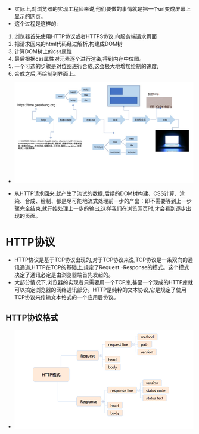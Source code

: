 * 实际上,对浏览器的实现工程师来说,他们要做的事情就是把一个url变成屏幕上显示的网页。
* 这个过程是这样的:
1. 浏览器首先使用HTTP协议或者HTTPS协议,向服务端请求页面
2. 把请求回来的html代码经过解析,构建成DOM树
3. 计算DOM树上的css属性
4. 最后根据css属性对元素逐个进行渲染,得到内存中位图。
5. 一个可选的步骤是对位图进行合成,这会极大地增加绘制的速度;
6. 合成之后,再绘制到界面上。

* ![](https://raw.githubusercontent.com/1391020381/Web-Foundation/master/articles/%E9%87%8D%E5%AD%A6%E5%89%8D%E7%AB%AF/img/%E6%B5%8F%E8%A7%88%E5%99%A8%E5%B7%A5%E4%BD%9C%E5%8E%9F%E7%90%86-1.jpg)

* 从HTTP请求回来,就产生了流试的数据,后续的DOM树构建、CSS计算、渲染、合成、绘制、都是尽可能地流式处理前一步的产出：即不需要等到上一步骤完全结束,就开始处理上一步的输出,这样我们在浏览网页时,才会看到逐步出现的页面。

# HTTP协议
* HTTP协议是基于TCP协议出现的,对于TCP协议来说,TCP协议是一条双向的通讯通道,HTTP在TCP的基础上,规定了Request -Response的模式。这个模式决定了通讯必定是由浏览器端首先发起的。
* 大部分情况下,浏览器的实现者只需要用一个TCP库,甚至一个现成的HTTP库就可以搞定浏览器的网络通讯部分。HTTP是纯粹的文本协议,它是规定了使用TCP协议来传输文本格式的一个应用层协议。

## HTTP协议格式
* ![](https://raw.githubusercontent.com/1391020381/Web-Foundation/master/articles/%E9%87%8D%E5%AD%A6%E5%89%8D%E7%AB%AF/img/HTTP%E5%8D%8F%E8%AE%AE%E6%A0%BC%E5%BC%8F.jpg)